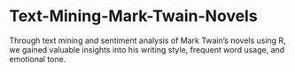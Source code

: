 # Text-Mining-Mark-Twain-Novels
Through text mining and sentiment analysis of Mark Twain’s novels using R, we gained valuable insights into his writing style, frequent word usage, and emotional tone.
